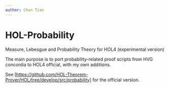 ```yaml
---
author: Chun Tian
---
```


# HOL-Probability

Measure, Lebesgue and Probability Theory for HOL4 (experimental version)

The main purpose is to port probability-related proof scripts from HVG concordia to HOL4 official, with my own additions.

See [https://github.com/HOL-Theorem-Prover/HOL/tree/develop/src/probability] for the official version.
